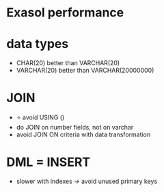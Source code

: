 # Exasol performance

# data types
* CHAR(20) better than VARCHAR(20)
* VARCHAR(20) better than VARCHAR(20000000)

# JOIN 
* :star: avoid USING ()
* do JOIN on number fields, not on varchar
* avoid JOIN ON criteria with data transformation

# DML = INSERT
* slower with indexes → avoid unused primary keys

